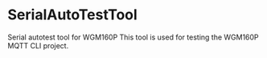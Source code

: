 # SerialAutoTestTool
Serial autotest tool for WGM160P
This tool is used for testing the WGM160P MQTT CLI project.

